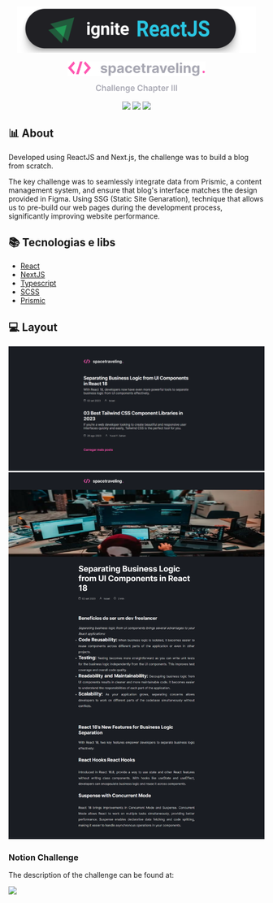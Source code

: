 
<p align="center">
  <img src="https://github.com/KRochaS/ignews/blob/master/.github/ignite-reactjs.svg" width="470" > 
</p>
<p align="center">
  <img src="https://github.com/KRochaS/ignite-challenge-chapter-iii/blob/master/.github/logo.svg" width="270" > 
</p>
<p align="center">
  <img src="https://github.com/KRochaS/ignite-challenge-chapter-iii/blob/master/.github/Challenge%20Chapter%20III.svg" width="160" > 
</p>

<p align="center">	
   <img src="https://img.shields.io/badge/-ReactJS-202024?style=flat&logoColor=white" />
  
   <img src="https://img.shields.io/badge/-NextJS-202024?style=flat&logoColor=white" />
   
   <img src="https://img.shields.io/badge/-Prismic-202024?style=flat&logoColor=white" />
</p>

## :bar_chart: About
Developed using ReactJS and Next.js, the challenge was to build a blog from scratch.

The key challenge was to seamlessly integrate data from Prismic, a content management system, and ensure that blog's interface matches the design provided in Figma. Using SSG (Static Site Genaration),
technique that allows us to pre-build our web pages during the development process, significantly improving website performance.

## :books: Tecnologias e libs  

- [React](https://pt-br.reactjs.org/)
- [NextJS](https://nextjs.org/)
- [Typescript](https://www.typescriptlang.org/)
- [SCSS](https://sass-lang.com/)
- [Prismic](https://prismic.io/)

## :computer: Layout
 
<p align="center">
  <img src="https://github.com/KRochaS/ignite-challenge-chapter-iii/blob/master/.github/screenshot-01.png" width="986" >
  <img src="https://github.com/KRochaS/ignite-challenge-chapter-iii/blob/master/.github/screenshot-02.png" width="986" >
</p>

### Notion Challenge 

The description of the challenge can be found at:

<a href="https://efficient-sloth-d85.notion.site/Desafio-01-Criando-um-projeto-do-zero-b1a3645d286b4eec93f5f1f5476d0ff7">
  <img src="https://img.shields.io/badge/Notion%20%20-PTBR-%23FF57B2">
</a>

